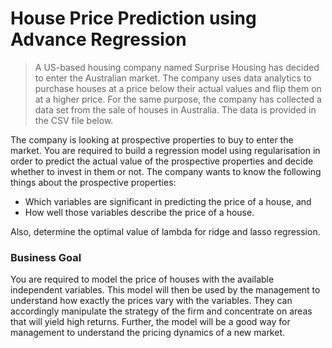 # House Price Prediction using Advance Regression
> A US-based housing company named Surprise Housing has decided to enter the Australian market. The company uses data analytics to purchase houses at a price below their actual values and flip them on at a higher price. For the same purpose, the company has collected a data set from the sale of houses in Australia. The data is provided in the CSV file below.

The company is looking at prospective properties to buy to enter the market. You are required to build a regression model using regularisation in order to predict the actual value of the prospective properties and decide whether to invest in them or not.
The company wants to know the following things about the prospective properties:
<ul>
<li> Which variables are significant in predicting the price of a house, and</li>
<li> How well those variables describe the price of a house.</li></ul>
Also, determine the optimal value of lambda for ridge and lasso regression.

### Business Goal 
You are required to model the price of houses with the available independent variables. This model will then be used by the management to understand how exactly the prices vary with the variables. They can accordingly manipulate the strategy of the firm and concentrate on areas that will yield high returns. Further, the model will be a good way for management to understand the pricing dynamics of a new market.

